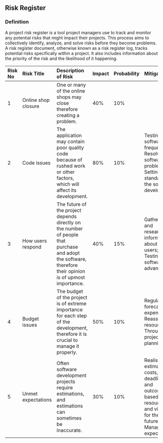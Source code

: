 ## Risk Register
### Definition
A project risk register is a tool project managers use to track and monitor any potential risks that might impact their projects. This process aims to collectively identify, analyze, and solve risks before they become problems. A risk register document, otherwise known as a risk register log, tracks potential risks specifically within a project. It also includes information about the priority of the risk and the likelihood of it happening.

|Risk No|Risk Title|Description of Risk|Impact|Probability|Mitigation|
| :- | :- | :- | :- | :- | :- |
|1|Online shop closure|One or many of the online shops may close therefore creating a problem.|40%|10%||
|2|Code issues|The application may contain poor quality code because of rushed work or other factors, which will affect its development.|80%|10%|Testing the software frequently; Resolving software problems; Setting standards for the software developers;|
|3|How users respond|The future of the project depends directly on the number of people that purchase and adopt the software, therefore their opinion is of upmost importance.|40%|15%|Gathering and researching information about the users; Testing software in advance; |
|4|Budget issues|The budget of the project is of extreme importance for each step of the development, therefore it is crucial to manage it properly.|50%|10%|Regularly forecast the expenses; Reassign resources; Through project planning; |
|5|Unmet expectations|Often software development projects require estimations, and estimations can sometimes be inaccurate.|30%|10%|Realistic estimation of costs, deadlines and outcomes based on resources and vision for the future; Managing expectations;|

